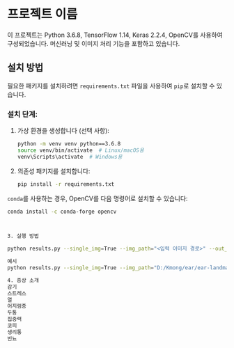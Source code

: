 # 프로젝트 이름

이 프로젝트는 Python 3.6.8, TensorFlow 1.14, Keras 2.2.4, OpenCV를 사용하여 구성되었습니다. 머신러닝 및 이미지 처리 기능을 포함하고 있습니다.

## 설치 방법

필요한 패키지를 설치하려면 `requirements.txt` 파일을 사용하여 `pip`로 설치할 수 있습니다.

### 설치 단계:


1. 가상 환경을 생성합니다 (선택 사항):

    ```bash
    python -m venv venv python==3.6.8
    source venv/bin/activate  # Linux/macOS용
    venv\Scripts\activate  # Windows용
    ```

2. 의존성 패키지를 설치합니다:

    ```bash
    pip install -r requirements.txt
    ```

`conda`를 사용하는 경우, OpenCV를 다음 명령어로 설치할 수 있습니다:

```bash
conda install -c conda-forge opencv



3. 실행 방법

python results.py --single_img=True --img_path="<입력 이미지 경로>" --out_path="<출력 이미지 경로>" --symptom="<증상>"

예시 
python results.py --single_img=True --img_path="D:/Kmong/ear/ear-landmark-detection-with-CNN/images/test_13.png" --out_path="D:/Kmong/ear/ear-landmark-detection-with-CNN/images/result_13.png" --symptom="빈뇨"

4. 증상 소개 
감기
스트레스
열
어지럼증
두통
집중력
코피
생리통
빈뇨
